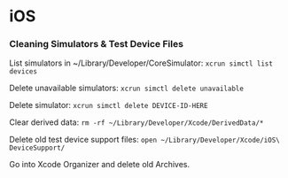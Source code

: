 # iOS

### Cleaning Simulators & Test Device Files

List simulators in ~/Library/Developer/CoreSimulator: `xcrun simctl list devices`

Delete unavailable simulators: `xcrun simctl delete unavailable`

Delete simulator: `xcrun simctl delete DEVICE-ID-HERE`

Clear derived data: `rm -rf ~/Library/Developer/Xcode/DerivedData/*`

Delete old test device support files: `open ~/Library/Developer/Xcode/iOS\ DeviceSupport/`

Go into Xcode Organizer and delete old Archives.

